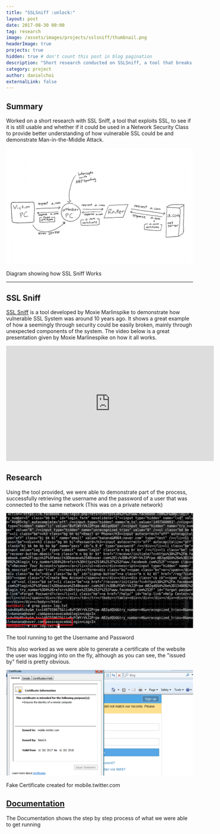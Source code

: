 ```yaml
---
title: "SSLSniff :unlock:"
layout: post
date: 2017-08-30 00:00
tag: research
image: /assets/images/projects/sslsniff/thumbnail.png
headerImage: true
projects: true
hidden: true # don't count this post in blog pagination
description: "Short research conducted on SSLSniff, a tool that breaks SSL Connection"
category: project
author: danielchoi
externalLink: false
---
```


## Summary

Worked on a short research with SSL Sniff, a tool that exploits SSL, to see if it is still usable and whether if it could be used in a Network Security Class to provide better understanding of how vulnerable SSL could be and demonstrate Man-in-the-Middle Attack.

![Markdown Image][1]
<figcaption class="caption">Diagram showing how SSL Sniff Works</figcaption>

---

## SSL Sniff

[SSL Sniff](https://moxie.org/software/sslsniff/) is a tool developed by Moxie Marlinspike to demonstrate how vulnerable SSL System was around 10 years ago. It shows a great example of how a seemingly through security could be easily broken, mainly through unexpected components of the system. The video below is a great presentation given by Moxie Marlinespike on how it all works.

<iframe width="560" height="310" src="https://www.youtube.com/embed/5dhSN9aEljg" frameborder="0" allowfullscreen></iframe>

## Research

Using the tool provided, we were able to demonstrate part of the process, successfully retrieving the username and the password of a user that was connected to the same network (This was on a private network)

![Markdown Image][3]
<figcaption class="caption">The tool running to get the Username and Password</figcaption>

This also worked as we were able to generate a certificate of the website the user was logging into on the fly, although as you can see, the "issued by" field is pretty obvious.

![Markdown Image][2]
<figcaption class="caption">Fake Certificate created for mobile.twitter.com</figcaption>

## [Documentation](/assets/docs/SSLSniff_Documentation.pdf)
The Documentation shows the step by step process of what we were able to get running

[1]:/assets/images/projects/sslsniff/1.png
[2]:/assets/images/projects/sslsniff/2.png
[3]:/assets/images/projects/sslsniff/3.png